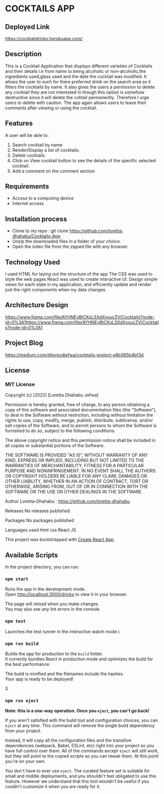 # COCKTAILS APP
## Deployed Link
https://cocktaildrinks.herokuapp.com/
## Description
This is a Cocktail Application  that displays different varieties of Cocktails and their details i.e from name to being alcoholic or non-alcoholic,the ingredients used,glass used and the date the cocktail was modified. 
It allows the user to such for there preferred drink on the search area as it filters the cocktails by name.
It also gives the users a permission to delete any cocktail they are not interested in though this option is somehow destructive since it will delete the coktail permanently.
Therefore I urge users to delete with caution.
The app again allows users to leave their comments after viewing or using the cocktail.
## Features
A user will be able to: 
1. Search cocktail by name
2. Render/Display a list of cocktails.
3. Delete cocktails
4. Click on View cocktail button to see the details of the specific selected cocktail.
5. Add a comment on the comment section

## Requirements
* Access to a computing device
* Internet access
## Installation process
* Clone to my repo : git clone https://github.com/loretta-dhahabu/Cocktails-App
* Unzip the downloaded files in a folder of your choice.
* Open the index file from the zipped file with any browser.
## Technology Used
I used HTML for laying out the structure of the app
The CSS was used to style the web pages
React was used to create interactive UI. Design simple views for each state in my application, and efficiently update and render just the right components when my data changes.

## Architecture Design
https://www.figma.com/file/AYHNEyBtCKsLSXdXxxucZV/Cocktails?node-id=0%3A1https://www.figma.com/file/AYHNEyBtCKsLSXdXxxucZV/Cocktails?node-id=0%3A1
## Project Blog 
https://medium.com/@loreydjefwa/cocktails-project-e8b365b4bf3d
## License 
### MIT License

Copyright (c) [2022] [Loretta Dhahabu Jefwa]

Permission is hereby granted, free of charge, to any person obtaining a copy of this software and associated documentation files (the "Software"), to deal in the Software without restriction, including without limitation the rights to use, copy, modify, merge, publish, distribute, sublicense, and/or sell copies of the Software, and to permit persons to whom the Software is furnished to do so, subject to the following conditions:

The above copyright notice and this permission notice shall be included in all copies or substantial portions of the Software.

THE SOFTWARE IS PROVIDED "AS IS", WITHOUT WARRANTY OF ANY KIND, EXPRESS OR IMPLIED, INCLUDING BUT NOT LIMITED TO THE WARRANTIES OF MERCHANTABILITY, FITNESS FOR A PARTICULAR PURPOSE AND NONINFRINGEMENT. IN NO EVENT SHALL THE AUTHORS OR COPYRIGHT HOLDERS BE LIABLE FOR ANY CLAIM, DAMAGES OR OTHER LIABILITY, WHETHER IN AN ACTION OF CONTRACT, TORT OR OTHERWISE, ARISING FROM, OUT OF OR IN CONNECTION WITH THE SOFTWARE OR THE USE OR OTHER DEALINGS IN THE SOFTWARE.

Author Loretta-Dhahabu : https://github.com/loretta-dhahabu

Releases
No releases published

Packages
No packages published

Languages used
html
css
React JS

This project was bootstrapped with [Create React App](https://github.com/facebook/create-react-app).

## Available Scripts

In the project directory, you can run:

### `npm start`

Runs the app in the development mode.\
Open [http://localhost:3000/drinks](http://localhost:3000/drinks) to view it in your browser.

The page will reload when you make changes.\
You may also see any lint errors in the console.

### `npm test`

Launches the test runner in the interactive watch mode.\

### `npm run build`

Builds the app for production to the `build` folder.\
It correctly bundles React in production mode and optimizes the build for the best performance.

The build is minified and the filenames include the hashes.\
Your app is ready to be deployed!

S
### `npm run eject`

**Note: this is a one-way operation. Once you `eject`, you can't go back!**

If you aren't satisfied with the build tool and configuration choices, you can `eject` at any time. This command will remove the single build dependency from your project.

Instead, it will copy all the configuration files and the transitive dependencies (webpack, Babel, ESLint, etc) right into your project so you have full control over them. All of the commands except `eject` will still work, but they will point to the copied scripts so you can tweak them. At this point you're on your own.

You don't have to ever use `eject`. The curated feature set is suitable for small and middle deployments, and you shouldn't feel obligated to use this feature. However we understand that this tool wouldn't be useful if you couldn't customize it when you are ready for it.

